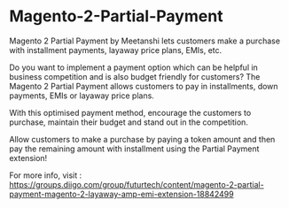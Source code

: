 # Magento-2-Partial-Payment
Magento 2 Partial Payment by Meetanshi lets customers make a purchase with installment payments, layaway price plans, EMIs, etc.   

Do you want to implement a payment option which can be helpful in business competition and is also budget friendly for customers? The Magento 2 Partial Payment allows customers to pay in installments, down payments, EMIs or layaway price plans.   

With this optimised payment method, encourage the customers to purchase, maintain their budget and stand out in the competition.  

Allow customers to make a purchase by paying a token amount and then pay the remaining amount with installment using the Partial Payment extension!

For more info, visit : https://groups.diigo.com/group/futurtech/content/magento-2-partial-payment-magento-2-layaway-amp-emi-extension-18842499
